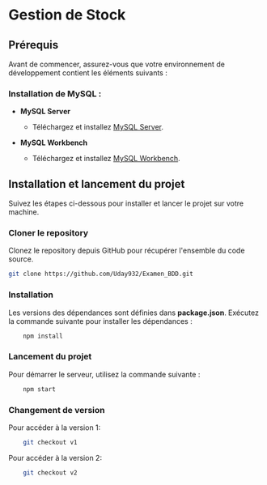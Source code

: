 # Gestion de Stock

## Prérequis

Avant de commencer, assurez-vous que votre environnement de développement contient les éléments suivants :


### **Installation de MySQL :**

- **MySQL Server**
  - Téléchargez et installez [MySQL Server](https://dev.mysql.com/downloads/).
  
- **MySQL Workbench**
  - Téléchargez et installez [MySQL Workbench](https://dev.mysql.com/downloads/workbench/).
## Installation et lancement du projet

Suivez les étapes ci-dessous pour installer et lancer le projet sur votre machine.

### Cloner le repository

Clonez le repository depuis GitHub pour récupérer l'ensemble du code source.

```bash
git clone https://github.com/Uday932/Examen_BDD.git
```

### Installation

Les versions des dépendances sont définies dans **package.json**. Exécutez la commande suivante pour installer les dépendances :

```bash
    npm install
```

### Lancement du projet

Pour démarrer le serveur, utilisez la commande suivante :

```bash
    npm start
```
### Changement de version 
Pour accéder à la version 1:

```bash
    git checkout v1
```

Pour accéder à la version 2:

```bash
    git checkout v2
```